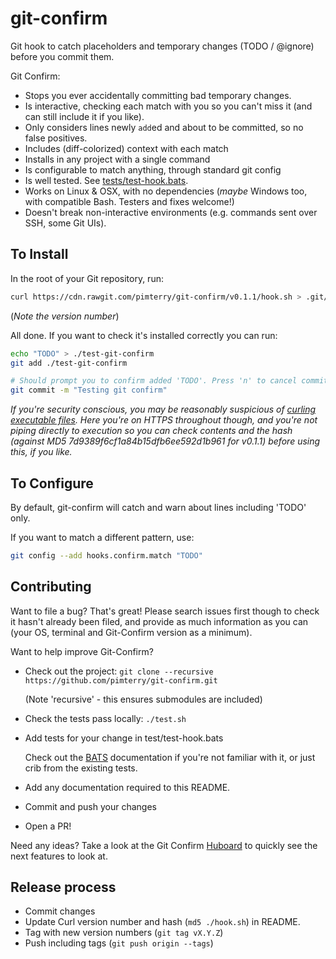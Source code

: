 # git-confirm
Git hook to catch placeholders and temporary changes (TODO / @ignore) before you commit them.

Git Confirm:

* Stops you ever accidentally committing bad temporary changes.
* Is interactive, checking each match with you so you can't miss it (and can still include it if you like).
* Only considers lines newly `add`ed and about to be committed, so no false positives.
* Includes (diff-colorized) context with each match
* Installs in any project with a single command
* Is configurable to match anything, through standard git config
* Is well tested. See [tests/test-hook.bats](https://github.com/pimterry/git-confirm/blob/master/test/test-hook.bats#L40-L9999).
* Works on Linux & OSX, with no dependencies (*maybe* Windows too, with compatible Bash. Testers and fixes welcome!)
* Doesn't break non-interactive environments (e.g. commands sent over SSH, some Git UIs).

## To Install
In the root of your Git repository, run:

```bash
curl https://cdn.rawgit.com/pimterry/git-confirm/v0.1.1/hook.sh > .git/hooks/pre-commit && chmod +x .git/hooks/pre-commit
```
(*Note the version number*)

All done. If you want to check it's installed correctly you can run:

```bash
echo "TODO" > ./test-git-confirm
git add ./test-git-confirm

# Should prompt you to confirm added 'TODO'. Press 'n' to cancel commit.
git commit -m "Testing git confirm"
```

*If you're security conscious, you may be reasonably suspicious of
[curling executable files](https://www.seancassidy.me/dont-pipe-to-your-shell.html).
Here you're on HTTPS throughout though, and you're not piping directly to execution so you can
check contents and the hash (against MD5 7d9389f6cf1a84b15dfb6ee592d1b961 for v0.1.1) before using this, if you like.*

## To Configure

By default, git-confirm will catch and warn about lines including 'TODO' only.

If you want to match a different pattern, use:

```bash
git config --add hooks.confirm.match "TODO"
```

## Contributing
Want to file a bug? That's great! Please search issues first though to check it hasn't already been filed, and provide as much information as you can (your OS, terminal and Git-Confirm version as a minimum).

Want to help improve Git-Confirm?

* Check out the project:
  `git clone --recursive https://github.com/pimterry/git-confirm.git`

  (Note 'recursive' - this ensures submodules are included)
* Check the tests pass locally: `./test.sh`
* Add tests for your change in test/test-hook.bats

  Check out the [BATS](https://github.com/sstephenson/bats) documentation if you're not familiar with it, or just crib from the existing tests.
* Add any documentation required to this README.
* Commit and push your changes
* Open a PR!

Need any ideas? Take a look at the Git Confirm [Huboard](https://huboard.com/pimterry/git-confirm#/) to quickly see the next features to look at.

## Release process

* Commit changes
* Update Curl version number and hash (`md5 ./hook.sh`) in README.
* Tag with new version numbers (`git tag vX.Y.Z`)
* Push including tags (`git push origin --tags`)
